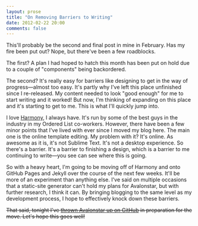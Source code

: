 ```yaml
---
layout: prose
title: "On Removing Barriers to Writing"
date: 2012-02-22 20:00
comments: false
---
```


This'll probably be the second and final post in mine in February. Has my fire been put out? Nope, but there've been a few roadblocks.

The first? A plan I had hoped to hatch this month has been put on hold due to a couple of "components" being backordered.

The second? It's really easy for barriers like designing to get in the way of progress—almost too easy. It's partly why I've left this place unfinished since I re-released. My content needed to look "good enough" for me to start writing and it worked! But now, I'm thinking of expanding on this place and it's starting to get to me. This is what I'll quickly jump into.

I love [Harmony][1], I always have. It's run by some of the best guys in the industry in my Ordered List co-workers. However, there have been a few minor points that I've lived with ever since I moved my blog here. The main one is the online template editing. My problem with it? It's online. As awesome as it is, it's not Sublime Text. It's not a desktop experience. So there's a barrier. It's a barrier to finishing a design, which is a barrier to me continuing to write—you see can see where this is going.

So with a heavy heart, I'm going to be moving off of Harmony and onto GitHub Pages and Jekyll over the course of the next few weeks. It'll be more of an experiment than anything else. I've said on multiple occasions that a static-site generator can't hold my plans for Avalonstar, but with further research, I think it can. By bringing blogging to the same level as my development process, I hope to effectively knock down these barriers.

<del>That said, tonight I've [thrown Avalonstar up on GitHub][2] in preparation for the move. Let's hope this goes well!</del>

[1]: http://get.harmonyapp.com/
[2]: https://github.com/avalonstar/avalonstar/

